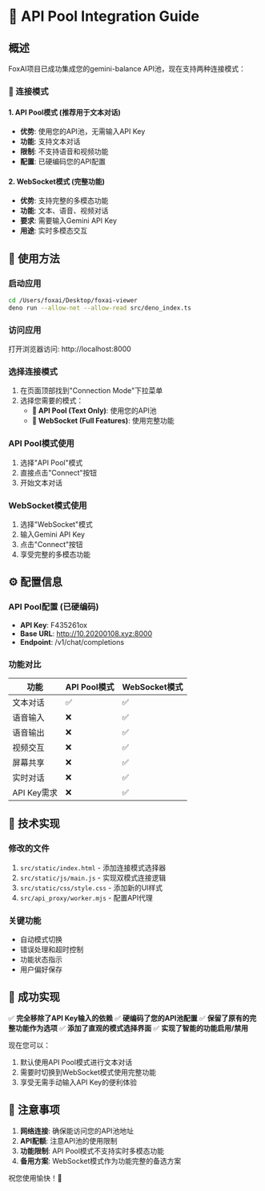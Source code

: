 # 🔗 API Pool Integration Guide

## 概述

FoxAI项目已成功集成您的gemini-balance API池，现在支持两种连接模式：

### 🎯 连接模式

#### 1. API Pool模式 (推荐用于文本对话)
- **优势**: 使用您的API池，无需输入API Key
- **功能**: 支持文本对话
- **限制**: 不支持语音和视频功能
- **配置**: 已硬编码您的API配置

#### 2. WebSocket模式 (完整功能)
- **优势**: 支持完整的多模态功能
- **功能**: 文本、语音、视频对话
- **要求**: 需要输入Gemini API Key
- **用途**: 实时多模态交互

## 🚀 使用方法

### 启动应用
```bash
cd /Users/foxai/Desktop/foxai-viewer
deno run --allow-net --allow-read src/deno_index.ts
```

### 访问应用
打开浏览器访问: http://localhost:8000

### 选择连接模式
1. 在页面顶部找到"Connection Mode"下拉菜单
2. 选择您需要的模式：
   - **🔗 API Pool (Text Only)**: 使用您的API池
   - **🎤 WebSocket (Full Features)**: 使用完整功能

### API Pool模式使用
1. 选择"API Pool"模式
2. 直接点击"Connect"按钮
3. 开始文本对话

### WebSocket模式使用
1. 选择"WebSocket"模式
2. 输入Gemini API Key
3. 点击"Connect"按钮
4. 享受完整的多模态功能

## ⚙️ 配置信息

### API Pool配置 (已硬编码)
- **API Key**: F435261ox
- **Base URL**: http://10.20200108.xyz:8000
- **Endpoint**: /v1/chat/completions

### 功能对比

| 功能 | API Pool模式 | WebSocket模式 |
|------|-------------|---------------|
| 文本对话 | ✅ | ✅ |
| 语音输入 | ❌ | ✅ |
| 语音输出 | ❌ | ✅ |
| 视频交互 | ❌ | ✅ |
| 屏幕共享 | ❌ | ✅ |
| 实时对话 | ❌ | ✅ |
| API Key需求 | ❌ | ✅ |

## 🔧 技术实现

### 修改的文件
1. `src/static/index.html` - 添加连接模式选择器
2. `src/static/js/main.js` - 实现双模式连接逻辑
3. `src/static/css/style.css` - 添加新的UI样式
4. `src/api_proxy/worker.mjs` - 配置API代理

### 关键功能
- 自动模式切换
- 错误处理和超时控制
- 功能状态指示
- 用户偏好保存

## 🎉 成功实现

✅ **完全移除了API Key输入的依赖**
✅ **硬编码了您的API池配置**
✅ **保留了原有的完整功能作为选项**
✅ **添加了直观的模式选择界面**
✅ **实现了智能的功能启用/禁用**

现在您可以：
1. 默认使用API Pool模式进行文本对话
2. 需要时切换到WebSocket模式使用完整功能
3. 享受无需手动输入API Key的便利体验

## 📝 注意事项

1. **网络连接**: 确保能访问您的API池地址
2. **API配额**: 注意API池的使用限制
3. **功能限制**: API Pool模式不支持实时多模态功能
4. **备用方案**: WebSocket模式作为功能完整的备选方案

祝您使用愉快！🎊
